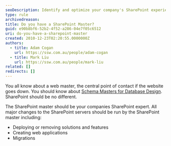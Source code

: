 ```yaml
---
seoDescription: Identify and optimize your company's SharePoint experience with a dedicated master expert, ensuring seamless migrations, solution deployments, and feature updates.
type: rule
archivedreason:
title: Do you have a SharePoint Master?
guid: e90b8bf6-52b2-4f52-a286-04e7f05c6512
uri: do-you-have-a-sharepoint-master
created: 2010-12-23T02:20:55.0000000Z
authors:
  - title: Adam Cogan
    url: https://ssw.com.au/people/adam-cogan
  - title: Mark Liu
    url: https://ssw.com.au/people/mark-liu
related: []
redirects: []
---
```


You all know about a web master, the central point of contact if the website goes down. You should know about [Schema Masters for Database Design](/have-a-schema-master). SharePoint should be no different.

The SharePoint master should be your companies SharePoint expert. All major changes to the SharePoint servers should be run by the SharePoint master including:

<!--endintro-->

- Deploying or removing solutions and features
- Creating web applications
- Migrations
